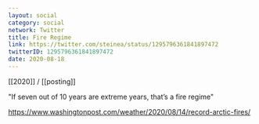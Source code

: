 ```yaml
---
layout: social
category: social
network: Twitter
title: Fire Regime
link: https://twitter.com/steinea/status/1295796361841897472
twitterID: 1295796361841897472
date: 2020-08-18
---
```


[[2020]] / [[posting]]

"If seven out of 10 years are extreme years, that’s a fire regime"

<https://www.washingtonpost.com/weather/2020/08/14/record-arctic-fires/>
